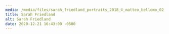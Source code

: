 ```yaml
---
media: /media/files/sarah_friedland_portraits_2018_©_matteo_bellomo_02.jpeg
title: Sarah Friedland
alt: Sarah Friedland
date: 2020-12-21 16:43:00 -0500
---
```

